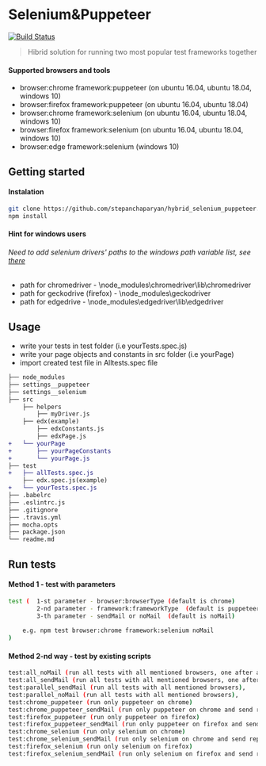 # Selenium&Puppeteer

[![Build Status](https://travis-ci.org/stepanchaparyan/hybrid_selenium_puppeteer.svg?branch=master)](https://travis-ci.org/stepanchaparyan/hybrid_selenium_puppeteer)

> Hibrid solution for running two most popular test frameworks together

#### Supported browsers and tools
* browser:chrome framework:puppeteer (on ubuntu 16.04, ubuntu 18.04, windows 10)
* browser:firefox framework:puppeteer (on ubuntu 16.04, ubuntu 18.04)
* browser:chrome framework:selenium (on ubuntu 16.04, ubuntu 18.04, windows 10)
* browser:firefox framework:selenium  (on ubuntu 16.04, ubuntu 18.04, windows 10)
* browser:edge framework:selenium  (windows 10)


## Getting started
#### Instalation
```sh
git clone https://github.com/stepanchaparyan/hybrid_selenium_puppeteer.git
npm install
```

#### Hint for windows users
###### Need to add selenium drivers' paths to the windows path variable list, see  [there](https://docs.alfresco.com/4.2/tasks/fot-addpath.html)
* path for chromedriver - \node_modules\chromedriver\lib\chromedriver
* path for geckodrive (firefox) - \node_modules\geckodriver
* path for edgedrive - \node_modules\edgedriver\lib\edgedriver

## Usage
* write your tests in test folder (i.e yourTests.spec.js)
* write your page objects and constants in src folder (i.e yourPage)
* import created test file in Alltests.spec file

```diff
├── node_modules
├── settings__puppeteer
├── settings__selenium
├── src
    ├── helpers
        ├── myDriver.js
    ├── edx(example)
        ├── edxConstants.js
        ├── edxPage.js
+   └── yourPage
+       ├── yourPageConstants
+       └── yourPage.js
├── test
+   ├── allTests.spec.js
    ├── edx.spec.js(example)
+   └── yourTests.spec.js
├── .babelrc
├── .eslintrc.js
├── .gitignore
├── .travis.yml
├── mocha.opts
├── package.json
└── readme.md
```

## Run tests
#### Method 1 - test with parameters
```sh
test (  1-st parameter - browser:browserType (default is chrome)
        2-nd parameter - framework:frameworkType  (default is puppeteer) 
        3-th parameter - sendMail or noMail  (default is noMail)
        
    e.g. npm test browser:chrome framework:selenium noMail
)

```
#### Method 2-nd way - test by existing scripts
```sh
test:all_noMail (run all tests with all mentioned browsers, one after another, without sending report mail)
test:all_sendMail (run all tests with all mentioned browsers, one after another, with sending report mail)
test:parallel_sendMail (run all tests with all mentioned browsers),
test:parallel_noMail (run all tests with all mentioned browsers), 
test:chrome_puppeteer (run only puppeteer on chrome)
test:chrome_puppeteer_sendMail (run only puppeteer on chrome and send report mail)
test:firefox_puppeteer (run only puppeteer on firefox)
test:firefox_puppeteer_sendMail (run only puppeteer on firefox and send report mail) 
test:chrome_selenium (run only selenium on chrome)
test:chrome_selenium_sendMail (run only selenium on chrome and send report mail)
test:firefox_selenium (run only selenium on firefox)
test:firefox_selenium_sendMail (run only selenium on firefox and send report mail)
```